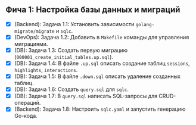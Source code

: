 ## Фича 1: Настройка базы данных и миграций
- [x] (Backend): Задача 1.1: Установить зависимости `golang-migrate/migrate` и `sqlc`.
- [x] (DevOps): Задача 1.2: Добавить в `Makefile` команды для управления миграциями.
- [x] (DB): Задача 1.3: Создать первую миграцию (`000001_create_initial_tables.up.sql`).
- [x] (DB): Задача 1.4: В файле `.up.sql` описать создание таблиц `sessions`, `highlights`, `interactions`.
- [x] (DB): Задача 1.5: В файле `.down.sql` описать удаление созданных таблиц.
- [x] (DB): Задача 1.6: Создать `query.sql` для `sqlc`.
- [x] (DB): Задача 1.7: В `query.sql` написать SQL-запросы для CRUD-операций.
- [x] (Backend): Задача 1.8: Настроить `sqlc.yaml` и запустить генерацию Go-кода.